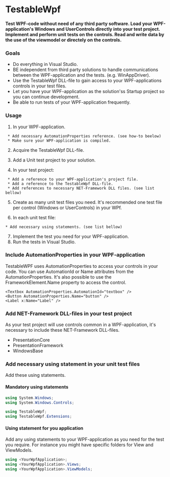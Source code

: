 # TestableWpf

**Test WPF-code without need of any third party software.
Load your WPF-application's Windows and UserControls directly into your test project.
Implement and perform unit tests on the controls.
Read and write data by the use of the viewmodel or directely on the controls.**

### Goals
* Do everything in Visual Studio.
* BE independent from third party solutions to handle communications between the WPF-application and the tests. (e.g. WinAppDriver).
* Use the TestableWpf DLL-file to gain access to your WPF-applications controls in your test files.
* Let you have your WPF-application as the solution'ss Startup project so you can continue development.
* Be able to run tests of your WPF-application frequently.

### Usage
1) In your WPF-application.
```
 * Add necessary AutomationProperties reference. (see how-to beelow)
 * Make sure your WPF-application is compiled.
```
2) Acquire the TestableWpf DLL-file.
3) Add a Unit test project to your solution.

4) In your test project:
```
 * Add a reference to your WPF-application's project file.
 * Add a reference to the TestableWpf DLL-file.
 * Add references to necessary NET-Framework DLL files. (see list bellow)
```
 
5) Create as many unit test files you need.
   It's recommended one test file per control (Windows or UserControls) in your WPf.

6) In each unit test file:
```
* Add necessary using statements. (see list bellow)
```
7) Implement the test you need for your WPF-application.
8) Run the tests in Visual Studio.

### Include AutomationProperties in your WPF-application
TestableWPF uses AutomationProperties to access your controls in your code.
You can use AutomationId or Name attributes from the AutomationProperties.
It's also possible to use the FrameworkElement.Name property to access the control.

```xaml
<Textbox AutomationProperties.AutomationId="textbox" />
<Button AutomationProperties.Name="button" />
<Label x:Name="Label" />
```

### Add NET-Framework DLL-files in your test project
As your test project will use controls common in a WPF-application, it's necessary to include these NET-Framework DLL-files.

 * PresentationCore
 * PresentationFramework
 * WindowsBase
 
### Add necessary using statement in your unit test files
Add these using statements.

#### Mandatory using statements

```csharp
using System.Windows;
using System.Windows.Controls;

using TestableWpf;
using TestableWpf.Extensions;
```
#### Using statement for you application
Add any using statements to your WPF-application as you need for the test you require.
For instance you might have specific folders for View and ViewModels.

```csharp
using <YourWpfApplication>;
using <YourWpfApplication>.Views;
using <YourWpfApplication>.ViewModels;
```
